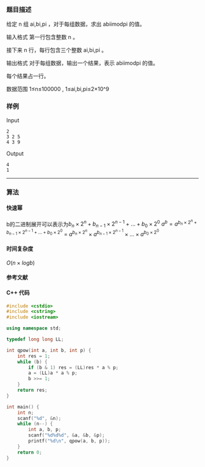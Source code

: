 ### 题目描述

给定  n  组  ai,bi,pi ，对于每组数据，求出  abiimodpi  的值。

输入格式
第一行包含整数  n 。

接下来  n  行，每行包含三个整数  ai,bi,pi 。

输出格式
对于每组数据，输出一个结果，表示  abiimodpi  的值。

每个结果占一行。

数据范围
1≤n≤100000 ,
1≤ai,bi,pi≤2×10^9 

### 样例

Input

```
2
3 2 5
4 3 9
```

Output

```
4
1
```

----------

### 算法
#### 快速幂
b的二进制展开可以表示为$b_n \times 2 ^ {n} + b_{n - 1} \times 2 ^ {n - 1} + ... + b_{0} \times 2 ^ {0}$
$a ^ b = a ^ {b_n \times 2 ^ {n} + b_{n - 1} \times 2 ^ {n - 1} + ... + b_{0} \times 2 ^ {0}}$ = $a ^ {b_n \times 2 ^ {n}} \times a ^ {b_{n - 1} \times 2 ^ {n - 1}} \times ... \times a ^ {b_0 \times 2^{0}}$

#### 时间复杂度

$O(n \times logb)$

#### 参考文献

#### C++ 代码

``` cpp
#include <cstdio>
#include <cstring>
#include <iostream>

using namespace std;

typedef long long LL;

int qpow(int a, int b, int p) {
    int res = 1;
    while (b) {
        if (b & 1) res = (LL)res * a % p;
        a = (LL)a * a % p;
        b >>= 1;
    }
    return res;
}

int main() {
    int n;
    scanf("%d", &n);
    while (n--) {
        int a, b, p;
        scanf("%d%d%d", &a, &b, &p);
        printf("%d\n", qpow(a, b, p));
    }
    return 0;
}
```